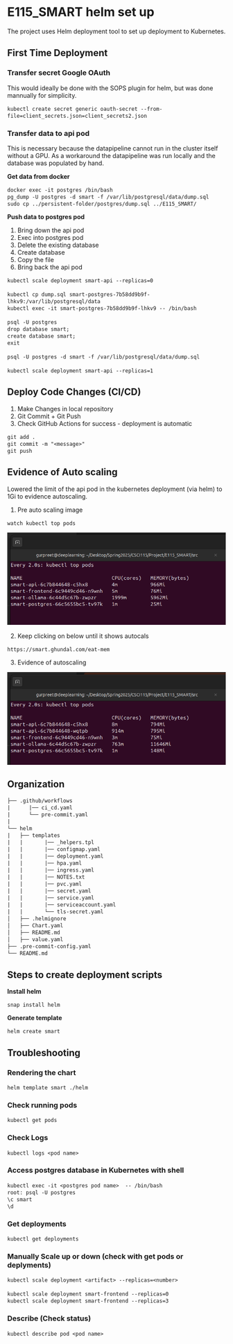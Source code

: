 # E115_SMART helm set up
The project uses Helm deployment tool to set up deployment to Kubernetes.

## First Time Deployment

### Transfer secret Google OAuth

This would ideally be done with the SOPS plugin for helm, but was done mannually for simplicity.

```
kubectl create secret generic oauth-secret --from-file=client_secrets.json=client_secrets2.json
```

### Transfer data to api pod

This is necessary because the datapipeline cannot run in the cluster itself without a GPU.
As a workaround the datapipeline was run locally and the database was populated by hand.

**Get data from docker**
```
docker exec -it postgres /bin/bash
pg_dump -U postgres -d smart -f /var/lib/postgresql/data/dump.sql
sudo cp ../persistent-folder/postgres/dump.sql ../E115_SMART/
```

**Push data to postgres pod**

1. Bring down the api pod
2. Exec into postgres pod
3. Delete the existing database
4. Create database
5. Copy the file
6. Bring back the api pod

```
kubectl scale deployment smart-api --replicas=0

kubectl cp dump.sql smart-postgres-7b58dd9b9f-lhkv9:/var/lib/postgresql/data
kubectl exec -it smart-postgres-7b58dd9b9f-lhkv9 -- /bin/bash

psql -U postgres
drop database smart;
create database smart;
exit

psql -U postgres -d smart -f /var/lib/postgresql/data/dump.sql

kubectl scale deployment smart-api --replicas=1
```

## Deploy Code Changes (CI/CD)

1. Make Changes in local repository
2. Git Commit + Git Push
3. Check GitHub Actions for success - deployment is automatic

```
git add .
git commit -m "<message>"
git push
```

## Evidence of Auto scaling
Lowered the limit of the api pod in the kubernetes deployment (via helm) to 1Gi to evidence autoscaling.

1. Pre auto scaling image
```
watch kubectl top pods
```

![Pre scale](/images/before_auto_scale.png)

2. Keep clicking on below until it shows autocals
```
https://smart.ghundal.com/eat-mem
```

3. Evidence of autoscaling

![Post scale](/images/after_auto_scale.png)

## Organization
```
├── .github/workflows
|      |── ci_cd.yaml
|      └── pre-commit.yaml
|
└── helm
|   ├── templates
|   |       |── _helpers.tpl
|   |       |── configmap.yaml
|   |       |── deployment.yaml
|   |       |── hpa.yaml
|   |       |── ingress.yaml
|   |       |── NOTES.txt
|   |       |── pvc.yaml
|   |       |── secret.yaml
|   |       |── service.yaml
|   |       |── serviceaccount.yaml
|   |       └── tls-secret.yaml
│   ├── .helmignore
│   ├── Chart.yaml
│   ├── README.md
│   ├── value.yaml
├── .pre-commit-config.yaml
└── README.md
```

## Steps to create deployment scripts

**Install helm**
```
snap install helm
```

**Generate template**
```
helm create smart
```
## Troubleshooting

### Rendering the chart
```
helm template smart ./helm
```

### Check running pods
```
kubectl get pods
```

### Check Logs
```
kubectl logs <pod name>
```

### Access postgres database in Kubernetes with shell
```
kubectl exec -it <postgres pod name>  -- /bin/bash
root: psql -U postgres
\c smart
\d
```
### Get deployments
```
kubectl get deployments
```

### Manually Scale up or down (check with get pods or deplyments)
```
kubectl scale deployment <artifact> --replicas=<number>

kubectl scale deployment smart-frontend --replicas=0
kubectl scale deployment smart-frontend --replicas=3
```

### Describe (Check status)
```
kubectl describe pod <pod name>
```
